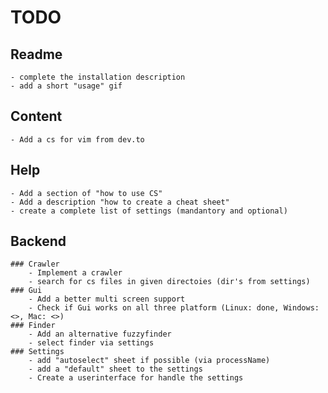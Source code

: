 # TODO
## Readme
    - complete the installation description
    - add a short "usage" gif

## Content
    - Add a cs for vim from dev.to

## Help
    - Add a section of "how to use CS"
    - Add a description "how to create a cheat sheet"
    - create a complete list of settings (mandantory and optional)

## Backend
    ### Crawler
        - Implement a crawler
        - search for cs files in given directoies (dir's from settings)
    ### Gui
        - Add a better multi screen support
        - Check if Gui works on all three platform (Linux: done, Windows: <>, Mac: <>)
    ### Finder
        - Add an alternative fuzzyfinder
        - select finder via settings
    ### Settings
        - add "autoselect" sheet if possible (via processName)
        - add a "default" sheet to the settings
        - Create a userinterface for handle the settings
